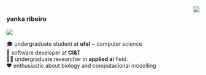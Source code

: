 <!-- <img align='right' src="https://github-readme-stats.vercel.app/api?username=yrribeiro&show_icons=true&title_color=783c00&text_color=af552e&icon_color=783c00&bg_color=f8efd4&cache_seconds=2300"> -->

<img align='right' src="https://github-readme-stats.vercel.app/api/top-langs/?username=yrribeiro&theme=dark&langs_count=8&layout=compact)](https://github.com/anuraghazra/github-readme-stats">

### yanka ribeiro

<a><a href="https://www.linkedin.com/in/yanka-ribeiro/"><img src="https://img.shields.io/badge/linkedin-%230077B5.svg?&logo=linkedin&logoColor=white"/></a>
<p>
🎓 undergraduate student at <b>ufal</b> ~ computer science<br>
💼 software developer at <b>CI&T</b><br>
👨‍💻 undergraduate researcher in <b>applied ai</b> field.</b><br>
❤ enthusiastic about biology and computacional modelling
</p>
